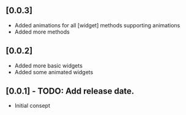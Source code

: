 ## [0.0.3]
* Added animations for all [widget] methods supporting animations
* Added more methods

## [0.0.2]
* Added more basic widgets
* Added some animated widgets

## [0.0.1] - TODO: Add release date.
* Initial consept
